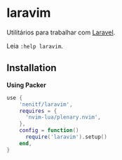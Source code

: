 # laravim

Utilitários para trabalhar com [Laravel](https://laravel.com/).

Leia `:help laravim`.

## Installation

**Using Packer**

```lua
use {
    'nenitf/laravim',
    requires = {
      'nvim-lua/plenary.nvim',
    },
    config = function()
      require('laravim').setup()
    end,
}
```
